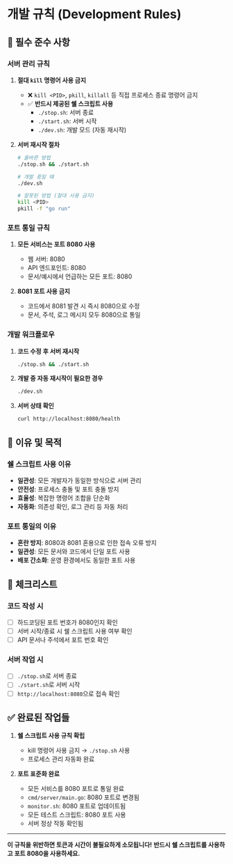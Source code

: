# 개발 규칙 (Development Rules)

## 🚨 필수 준수 사항

### 서버 관리 규칙
1. **절대 `kill` 명령어 사용 금지**
   - ❌ `kill <PID>`, `pkill`, `killall` 등 직접 프로세스 종료 명령어 금지
   - ✅ **반드시 제공된 쉘 스크립트 사용**
     - `./stop.sh`: 서버 종료
     - `./start.sh`: 서버 시작  
     - `./dev.sh`: 개발 모드 (자동 재시작)

2. **서버 재시작 절차**
   ```bash
   # 올바른 방법
   ./stop.sh && ./start.sh
   
   # 개발 중일 때
   ./dev.sh
   
   # 잘못된 방법 (절대 사용 금지)
   kill <PID>
   pkill -f "go run"
   ```

### 포트 통일 규칙
1. **모든 서비스는 포트 8080 사용**
   - 웹 서버: 8080
   - API 엔드포인트: 8080
   - 문서/예시에서 언급하는 모든 포트: 8080

2. **8081 포트 사용 금지**
   - 코드에서 8081 발견 시 즉시 8080으로 수정
   - 문서, 주석, 로그 메시지 모두 8080으로 통일

### 개발 워크플로우
1. **코드 수정 후 서버 재시작**
   ```bash
   ./stop.sh && ./start.sh
   ```

2. **개발 중 자동 재시작이 필요한 경우**
   ```bash
   ./dev.sh
   ```

3. **서버 상태 확인**
   ```bash
   curl http://localhost:8080/health
   ```

## 🎯 이유 및 목적

### 쉘 스크립트 사용 이유
- **일관성**: 모든 개발자가 동일한 방식으로 서버 관리
- **안전성**: 프로세스 충돌 및 포트 충돌 방지
- **효율성**: 복잡한 명령어 조합을 단순화
- **자동화**: 의존성 확인, 로그 관리 등 자동 처리

### 포트 통일의 이유
- **혼란 방지**: 8080과 8081 혼용으로 인한 접속 오류 방지
- **일관성**: 모든 문서와 코드에서 단일 포트 사용
- **배포 간소화**: 운영 환경에서도 동일한 포트 사용

## 📝 체크리스트

### 코드 작성 시
- [ ] 하드코딩된 포트 번호가 8080인지 확인
- [ ] 서버 시작/종료 시 쉘 스크립트 사용 여부 확인
- [ ] API 문서나 주석에서 포트 번호 확인

### 서버 작업 시  
- [ ] `./stop.sh`로 서버 종료
- [ ] `./start.sh`로 서버 시작
- [ ] `http://localhost:8080`으로 접속 확인

## ✅ 완료된 작업들

1. **쉘 스크립트 사용 규칙 확립**
   - kill 명령어 사용 금지 → `./stop.sh` 사용
   - 프로세스 관리 자동화 완료

2. **포트 표준화 완료**
   - 모든 서비스를 8080 포트로 통일 완료
   - `cmd/server/main.go`: 8080 포트로 변경됨
   - `monitor.sh`: 8080 포트로 업데이트됨
   - 모든 테스트 스크립트: 8080 포트 사용
   - 서버 정상 작동 확인됨

---

**이 규칙을 위반하면 토큰과 시간이 불필요하게 소모됩니다!**
**반드시 쉘 스크립트를 사용하고 포트 8080을 사용하세요.**